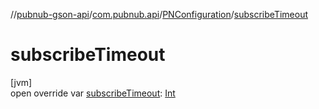 //[pubnub-gson-api](../../../index.md)/[com.pubnub.api](../index.md)/[PNConfiguration](index.md)/[subscribeTimeout](subscribe-timeout.md)

# subscribeTimeout

[jvm]\
open override var [subscribeTimeout](subscribe-timeout.md): [Int](https://kotlinlang.org/api/latest/jvm/stdlib/kotlin/-int/index.html)
